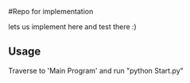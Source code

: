 #Repo for implementation

lets us implement here and test there :)



## Usage
Traverse to 'Main Program' and run "python Start.py"

